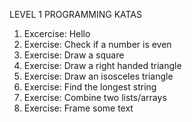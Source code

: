LEVEL 1 PROGRAMMING KATAS
1) Excercise: Hello
2) Exercise: Check if a number is even
3) Exercise: Draw a square
4) Exercise: Draw a right handed triangle
5) Exercise: Draw an isosceles triangle
6) Exercise: Find the longest string
7) Exercise: Combine two lists/arrays
8) Exercise: Frame some text

